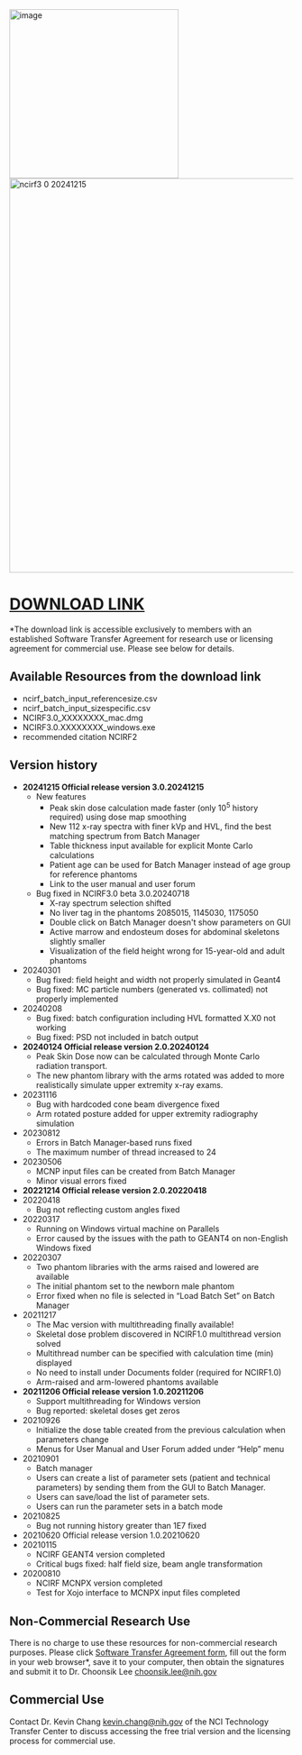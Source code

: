 <img width="300" alt="image" src="https://user-images.githubusercontent.com/22055904/233450972-15856234-7bf7-4035-9e56-cdd239c9d07d.png">

<img width="700" alt="ncirf3 0 20241215" src="https://github.com/user-attachments/assets/34477a43-8d3a-4338-ac36-72685cbbf7f7" />


# [DOWNLOAD LINK](https://nih-my.sharepoint.com/:f:/r/personal/leechoonsik_nih_gov/Documents/ncidoseshare/NCIRF?csf=1&web=1&e=BDRfxZ)
*The download link is accessible exclusively to members with an established Software Transfer Agreement for research use or licensing agreement for commercial use. Please see below for details.

## Available Resources from the download link
- ncirf_batch_input_referencesize.csv
- ncirf_batch_input_sizespecific.csv
- NCIRF3.0_XXXXXXXX_mac.dmg
- NCIRF3.0.XXXXXXXX_windows.exe
- recommended citation NCIRF2

## Version history
- **20241215 Official release version 3.0.20241215**  
  - New features
    - Peak skin dose calculation made faster (only 10<sup>5</sup> history required) using dose map smoothing
    - New 112 x-ray spectra with finer kVp and HVL, find the best matching spectrum from Batch Manager
    - Table thickness input available for explicit Monte Carlo calculations
    - Patient age can be used for Batch Manager instead of age group for reference phantoms
    - Link to the user manual and user forum
  - Bug fixed in NCIRF3.0 beta 3.0.20240718
    - X-ray spectrum selection shifted
    - No liver tag in the phantoms 2085015, 1145030, 1175050
    - Double click on Batch Manager doesn't show parameters on GUI
    - Active marrow and endosteum doses for abdominal skeletons slightly smaller 
    - Visualization of the field height wrong for 15-year-old and adult phantoms
- 20240301
  - Bug fixed: field height and width not properly simulated in Geant4
  - Bug fixed: MC particle numbers (generated vs. collimated) not properly implemented 
- 20240208
  - Bug fixed: batch configuration including HVL formatted X.X0 not working
  - Bug fixed: PSD not included in batch output
- **20240124 Official release version 2.0.20240124**  
  - Peak Skin Dose now can be calculated through Monte Carlo radiation transport.
  - The new phantom library with the arms rotated was added to more realistically simulate upper extremity x-ray exams.
- 20231116
  - Bug with hardcoded cone beam divergence fixed
  - Arm rotated posture added for upper extremity radiography simulation
- 20230812
  - Errors in Batch Manager-based runs fixed
  - The maximum number of thread increased to 24 
- 20230506
  - MCNP input files can be created from Batch Manager
  - Minor visual errors fixed
- **20221214 Official release version 2.0.20220418**
- 20220418
  - Bug not reflecting custom angles fixed
- 20220317
  - Running on Windows virtual machine on Parallels
  - Error caused by the issues with the path to GEANT4 on non-English Windows fixed
- 20220307
  - Two phantom libraries with the arms raised and lowered are available
  - The initial phantom set to the newborn male phantom
  - Error fixed when no file is selected in “Load Batch Set” on Batch Manager
- 20211217
  - The Mac version with multithreading finally available!
  - Skeletal dose problem discovered in NCIRF1.0 multithread version solved
  - Multithread number can be specified with calculation time (min) displayed
  - No need to install under Documents folder (required for NCIRF1.0)
  - Arm-raised and arm-lowered phantoms available
- **20211206 Official release version 1.0.20211206**
  - Support multithreading for Windows version
  - Bug reported: skeletal doses get zeros
- 20210926
  - Initialize the dose table created from the previous calculation when parameters change
  - Menus for User Manual and User Forum added under “Help” menu
- 20210901
  - Batch manager
  - Users can create a list of parameter sets (patient and technical parameters) by sending them from the GUI to Batch Manager.
  - Users can save/load the list of parameter sets.
  - Users can run the parameter sets in a batch mode
- 20210825
  - Bug not running history greater than 1E7 fixed
- 20210620 Official release version 1.0.20210620
- 20210115
  - NCIRF GEANT4 version completed
  - Critical bugs fixed: half field size, beam angle transformation
- 20200810
  - NCIRF MCNPX version completed
  - Test for Xojo interface to MCNPX input files completed 

## Non-Commercial Research Use

There is no charge to use these resources for non-commercial research purposes. Please click [Software Transfer Agreement form](https://dceg.cancer.gov/tools/radiation-dosimetry-tools/ncidose-software-transfer-agreement.pdf), fill out the form in your web browser*, save it to your computer, then obtain the signatures and submit it to Dr. Choonsik Lee choonsik.lee@nih.gov

## Commercial Use

Contact Dr. Kevin Chang kevin.chang@nih.gov of the NCI Technology Transfer Center to discuss accessing the free trial version and the licensing process for commercial use.
